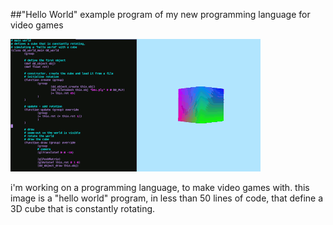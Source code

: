 ##"Hello World" example program of my new programming language for video games

<img src="images/image_ddlang_hello_world.png" style="width:400px" alt="avdl hello world screenshot"/>

i'm working on a programming language, to make video games with.
this image is a "hello world" program, in less than 50 lines of code,
that define a 3D cube that is constantly rotating.

